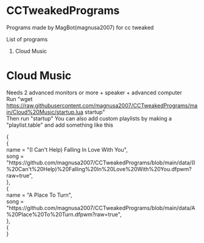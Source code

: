# CCTweakedPrograms
Programs made by MagBot(magnusa2007) for cc tweaked

List of programs
1. Cloud Music

# Cloud Music
Needs 2 advanced monitors or more + speaker + advanced computer <br>
Run "wget https://raw.githubusercontent.com/magnusa2007/CCTweakedPrograms/main/Cloud%20Music/startup.lua startup"  <br>
Then run "startup"
You can also add custom playlists by making a "playlist.table" and add something like this <br>
 <div class="table" style="height:200px;">
  {<br>
   {<br>
     name = "(I Can't Help) Falling In Love With You",<br>
      song = "https://github.com/magnusa2007/CCTweakedPrograms/blob/main/data/(I%20Can't%20Help)%20Falling%20In%20Love%20With%20You.dfpwm?raw=true",<br>
   },<br>
   {<br>
      name = "A Place To Turn",<br>
     song = "https://github.com/magnusa2007/CCTweakedPrograms/blob/main/data/A%20Place%20To%20Turn.dfpwm?raw=true",<br>
   },<br>
   {<br>
  }<br>
</div>
